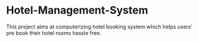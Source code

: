 # Hotel-Management-System
This project aims at computerizing hotel booking system which helps users' pre book their hotel rooms hassle free.
